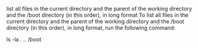 list all files in the current directory and the parent of the working directory and the /boot directory (in this order), in long format
To list all files in the current directory and the parent of the working directory and the /boot directory (in this order), in long format, run the following command:

ls -la . .. /boot